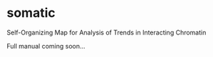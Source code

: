 # somatic
Self-Organizing Map for Analysis of Trends in Interacting Chromatin



Full manual coming soon...

